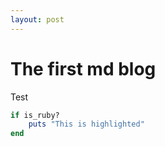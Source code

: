 ```yaml
---
layout: post
---
```

# The first md blog
Test
```ruby
if is_ruby?
    puts "This is highlighted"
end
```


